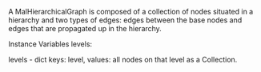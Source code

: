 A MalHierarchicalGraph is composed of a collection of nodes situated in a hierarchy and two types of edges: edges between the base nodes and edges that are propagated up in the hierarchy.

Instance Variables
	levels:		<Dictionary>

levels
	- dict keys: level, values: all nodes on that level as a Collection.
